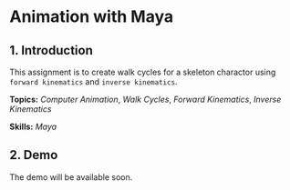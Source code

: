 # Animation with Maya

## 1. Introduction

This assignment is to create walk cycles for a skeleton charactor using `forward kinematics` and `inverse kinematics`.

**Topics:** _Computer Animation_, _Walk Cycles_, _Forward Kinematics_, _Inverse Kinematics_

**Skills:** _Maya_

## 2. Demo

The demo will be available soon.
